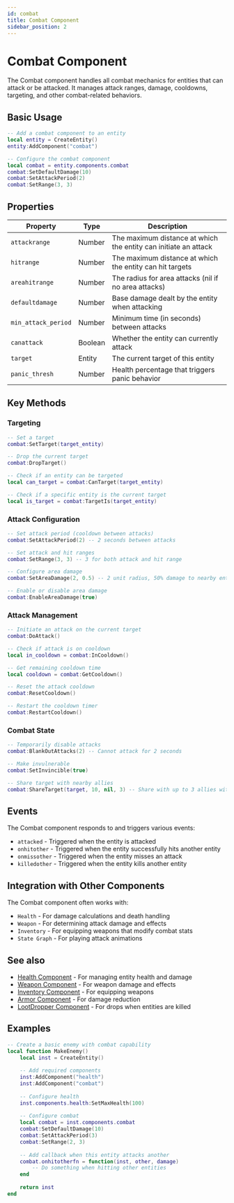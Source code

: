 ```yaml
---
id: combat
title: Combat Component
sidebar_position: 2
---
```


# Combat Component

The Combat component handles all combat mechanics for entities that can attack or be attacked. It manages attack ranges, damage, cooldowns, targeting, and other combat-related behaviors.

## Basic Usage

```lua
-- Add a combat component to an entity
local entity = CreateEntity()
entity:AddComponent("combat")

-- Configure the combat component
local combat = entity.components.combat
combat:SetDefaultDamage(10)
combat:SetAttackPeriod(2)
combat:SetRange(3, 3)
```

## Properties

| Property | Type | Description |
|----------|------|-------------|
| `attackrange` | Number | The maximum distance at which the entity can initiate an attack |
| `hitrange` | Number | The maximum distance at which the entity can hit targets |
| `areahitrange` | Number | The radius for area attacks (nil if no area attacks) |
| `defaultdamage` | Number | Base damage dealt by the entity when attacking |
| `min_attack_period` | Number | Minimum time (in seconds) between attacks |
| `canattack` | Boolean | Whether the entity can currently attack |
| `target` | Entity | The current target of this entity |
| `panic_thresh` | Number | Health percentage that triggers panic behavior |

## Key Methods

### Targeting

```lua
-- Set a target
combat:SetTarget(target_entity)

-- Drop the current target
combat:DropTarget()

-- Check if an entity can be targeted
local can_target = combat:CanTarget(target_entity)

-- Check if a specific entity is the current target
local is_target = combat:TargetIs(target_entity)
```

### Attack Configuration

```lua
-- Set attack period (cooldown between attacks)
combat:SetAttackPeriod(2) -- 2 seconds between attacks

-- Set attack and hit ranges
combat:SetRange(3, 3) -- 3 for both attack and hit range

-- Configure area damage
combat:SetAreaDamage(2, 0.5) -- 2 unit radius, 50% damage to nearby entities

-- Enable or disable area damage
combat:EnableAreaDamage(true)
```

### Attack Management

```lua
-- Initiate an attack on the current target
combat:DoAttack()

-- Check if attack is on cooldown
local in_cooldown = combat:InCooldown()

-- Get remaining cooldown time
local cooldown = combat:GetCooldown()

-- Reset the attack cooldown
combat:ResetCooldown()

-- Restart the cooldown timer
combat:RestartCooldown()
```

### Combat State

```lua
-- Temporarily disable attacks
combat:BlankOutAttacks(2) -- Cannot attack for 2 seconds

-- Make invulnerable
combat:SetInvincible(true)

-- Share target with nearby allies
combat:ShareTarget(target, 10, nil, 3) -- Share with up to 3 allies within 10 units
```

## Events

The Combat component responds to and triggers various events:

- `attacked` - Triggered when the entity is attacked
- `onhitother` - Triggered when the entity successfully hits another entity
- `onmissother` - Triggered when the entity misses an attack
- `killedother` - Triggered when the entity kills another entity

## Integration with Other Components

The Combat component often works with:

- `Health` - For damage calculations and death handling
- `Weapon` - For determining attack damage and effects
- `Inventory` - For equipping weapons that modify combat stats
- `State Graph` - For playing attack animations

## See also

- [Health Component](health.md) - For managing entity health and damage
- [Weapon Component](weapon.md) - For weapon damage and effects
- [Inventory Component](inventory.md) - For equipping weapons
- [Armor Component](armor.md) - For damage reduction
- [LootDropper Component](lootdropper.md) - For drops when entities are killed

## Examples

```lua
-- Create a basic enemy with combat capability
local function MakeEnemy()
    local inst = CreateEntity()
    
    -- Add required components
    inst:AddComponent("health")
    inst:AddComponent("combat")
    
    -- Configure health
    inst.components.health:SetMaxHealth(100)
    
    -- Configure combat
    local combat = inst.components.combat
    combat:SetDefaultDamage(10)
    combat:SetAttackPeriod(3)
    combat:SetRange(2, 3)
    
    -- Add callback when this entity attacks another
    combat.onhitotherfn = function(inst, other, damage)
        -- Do something when hitting other entities
    end
    
    return inst
end
``` 